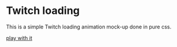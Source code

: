 # Twitch loading

This is a simple Twitch loading animation mock-up done in pure css.

[play with it](https://ecorreia45.github.io/Before-Semicolon/examples/twitchLoading/)
